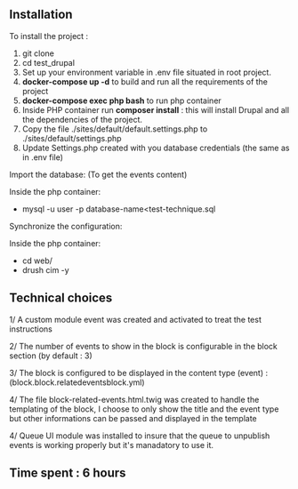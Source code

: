 ## Installation

To install the project :

1. git clone
2. cd test_drupal
3. Set up your environment variable in .env file situated in root project.
4. **docker-compose up -d** to build and run all the requirements of the project
5. **docker-compose exec php bash** to run php container
6. Inside PHP container run **composer install** : this will install Drupal and all the dependencies of the project.
7. Copy the file ./sites/default/default.settings.php to ./sites/default/settings.php
8. Update Settings.php created with you database credentials (the same as in .env file)

Import the database: (To get the events content)

Inside the php container:
- mysql -u user -p database-name<test-technique.sql

Synchronize the configuration:

Inside the php container:
- cd web/
- drush cim -y

## Technical choices

1/ A custom module event was created and activated to treat the test instructions

2/ The number of events to show in the block is configurable in the block section (by default : 3)

3/ The block is configured to be displayed in the content type (event) : (block.block.relatedeventsblock.yml)

4/ The file block-related-events.html.twig was created to handle the templating of the block, I choose to only show the title and the event type but other informations can be passed and displayed in the template

4/ Queue UI module was installed to insure that the queue to unpublish events is working properly but it's manadatory to use it.

## Time spent : 6 hours

